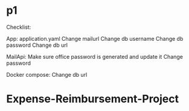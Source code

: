 # p1
Checklist:

App:
application.yaml
Change mailurl
Change db username
Change db password
Change db url 

MailApi:
Make sure office password is generated and update it
Change password

Docker compose:
Change db url
# Expense-Reimbursement-Project
